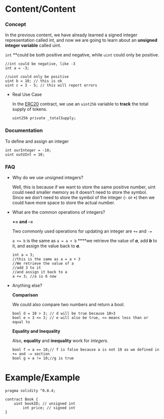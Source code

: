 # Content/Content

### Concept

In the previous content, we have already learned a signed integer representation called int, and now we are going to learn about an **unsigned integer variable** called uint.

`int` **could be both positive and negative, while `uint` could only be positive. 

```solidity
//int could be negative, like -3
int a = -3;

//uint could only be positive
uint b = 10; // this is ok
uint c = 3 - 5; // this will report errors
```

- Real Use Case
    
    In the [ERC20](https://github.com/OpenZeppelin/openzeppelin-contracts/blob/8186c07a83c09046c6fbaa90a035ee47e4d7d785/contracts/token/ERC20/ERC20.sol#L43) contract, we use an `uint256` variable to **track** the total supply of tokens.
    
    ```solidity
    uint256 private _totalSupply;
    ```
    

### Documentation

To define and assign an integer

```solidity
int ourInteger = -10;
uint outUInt = 10;
```

### FAQ

- Why do we use unsigned integers?
    
    Well, this is because if we want to store the same positive number, uint could need smaller memory as it doesn’t need to store the symbol. Since we don’t need to store the symbol of the integer (**`-`** or **`+`**) then we could have more space to store the actual number. 
    
- What are the common operations of integers?
    
    **+= and -=**
    
    Two commonly used operations for updating an integer are `+=` and `-=` 
    
    `a += b` is the same as `a = a + b` ****we retrieve the value of ***a***, add ***b*** to it, and assign the value back to ***a***. 
    
    ```solidity
    int a = 3;
    //this is the same as a = a + 3
    //We retrieve the value of a
    //add 3 to it
    //and assign it back to a 
    a += 3; //a is 6 now 
    ```
    
- Anything else?
    
    **Comparison**
    
    We could also compare two numbers and return a bool.
    
    ```solidity
    bool d = 10 > 3; // d will be true because 10>3 
    bool e = 3 <= 3; // e will also be true, <= means less than or equal to
    ```
    
    **Equality and Inequality**
    
    Also, **equality** and **inequality** work for *integers*.
    
    ```solidity
    bool f = a == 10;// f is false because a is not 10 as we defined in += and -= section 
    bool g = a != 10;//g is true 
    ```
    

# Example/Example

```solidity
pragma solidity ^0.8.4;

contract Book {
    uint bookID; // unsigned int 
		int price; // signed int
}
```